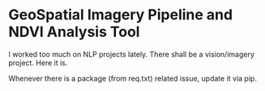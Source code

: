 # GeoSpatial Imagery Pipeline and NDVI Analysis Tool

I worked too much on NLP projects lately.
There shall be a vision/imagery project.
Here it is.

Whenever there is a package (from req.txt) related issue, update it via pip.
